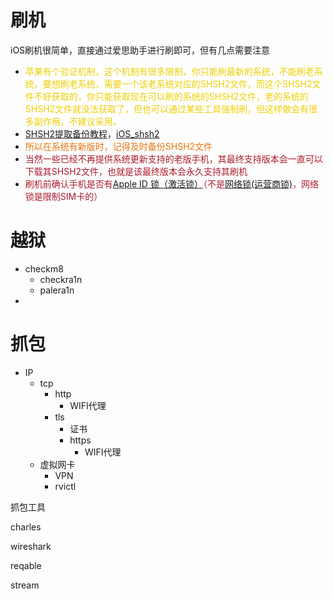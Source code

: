 # 刷机
iOS刷机很简单，直接通过爱思助手进行刷即可，但有几点需要注意

+ <font style="color:#EDCE02;background-color:#FFFFFF;">苹果有个验证机制，这个机制有很多限制，你只能刷最新的系统，不能刷老系统，要想刷老系统，需要一个该老系统对应的SHSH2文件，而这个SHSH2文件不好获取的，你只能获取现在可以刷的系统的SHSH2文件，老的系统的SHSH2文件就没法获取了，但也可以通过某些工具强制刷，但这样做会有很多副作用，不建议采用。</font>
+ [SHSH2提取备份教程](https://dkxuanye.cn/?p=614)，[iOS_shsh2](https://github.com/jitcor/my_notes/releases/tag/iOS_shsh2)
+ <font style="color:#ED740C;">所以在系统有新版时，记得及时备份SHSH2文件</font>
+ <font style="color:#AD1A2B;">当然一些已经不再提供系统更新支持的老版手机，其最终支持版本会一直可以下载其SHSH2文件，也就是该最终版本会永久支持其刷机</font>
+ <font style="color:#AD1A2B;">刷机前确认手机是否有</font>[Apple ID 锁（激活锁）](https://www.i4.cn/news_detail_19670.html)<font style="color:#AD1A2B;">（不是</font>[网络锁(运营商锁)](https://www.i4.cn/news_detail_19376.html)<font style="color:#AD1A2B;">，网络锁是限制SIM卡的）</font>

# 越狱
+ checkm8
    - checkra1n
    - palera1n
+ 

# 抓包
+ IP
    - tcp
        * http
            + WIFI代理
        * tls
            + 证书
            + https
                - WIFI代理
    - 虚拟网卡
        * VPN
        * rvictl

抓包工具

charles

wireshark

reqable

stream





<font style="color:#1DC0C9;"></font>

<font style="color:#1DC0C9;"></font>






